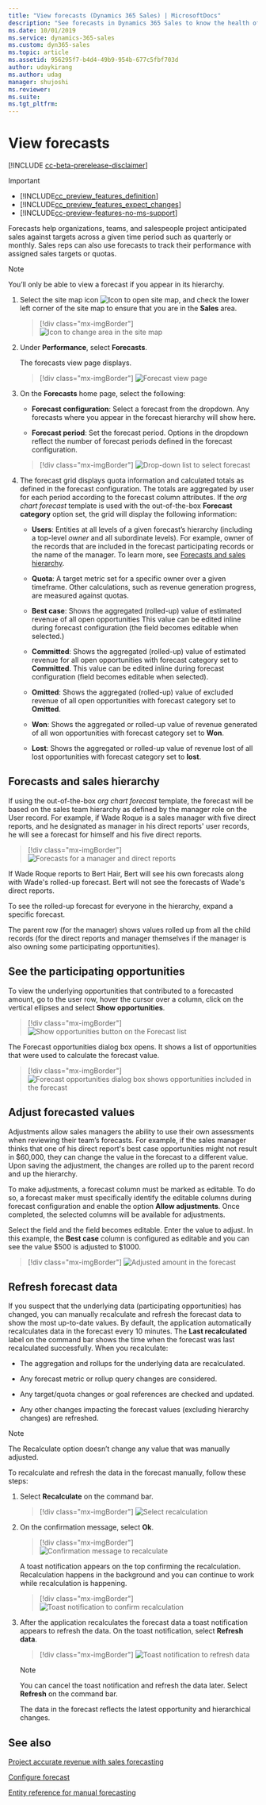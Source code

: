 ```yaml
---
title: "View forecasts (Dynamics 365 Sales) | MicrosoftDocs"
description: "See forecasts in Dynamics 365 Sales to know the health of your pipeline or to track how your sales team is performing against their quota or target. Define the data and period to use for the purpose of forecasting in Dynamics 365 Sales."
ms.date: 10/01/2019
ms.service: dynamics-365-sales
ms.custom: dyn365-sales
ms.topic: article
ms.assetid: 956295f7-b4d4-49b9-954b-677c5fbf703d
author: udaykirang
ms.author: udag
manager: shujoshi
ms.reviewer: 
ms.suite: 
ms.tgt_pltfrm: 
---
```


# View forecasts

[!INCLUDE [cc-beta-prerelease-disclaimer](../includes/cc-beta-prerelease-disclaimer.md)]

> [!IMPORTANT]
> - [!INCLUDE[cc_preview_features_definition](../includes/cc-preview-features-definition.md)]  
> - [!INCLUDE[cc_preview_features_expect_changes](../includes/cc-preview-features-expect-changes.md)]
> - [!INCLUDE[cc-preview-features-no-ms-support](../includes/cc-preview-features-no-ms-support.md)]


Forecasts help organizations, teams, and salespeople project anticipated sales against targets across a given time period such as quarterly or monthly. Sales reps can also use forecasts to track their performance with assigned sales targets or quotas.

> [!NOTE]
> You’ll only be able to view a forecast if you appear in its hierarchy.

1.	Select the site map icon ![Icon to open site map](media/site-map-new.png "Icon to open site map"), and check the lower left corner of the site map to ensure that you are in the **Sales** area. 

    > [!div class="mx-imgBorder"]
     ![Icon to change area in the site map](media/site-map-area.png "Icon to change area in the site map")

3. Under **Performance**, select **Forecasts**.

    The forecasts view page displays. 

    > [!div class="mx-imgBorder"]
    > ![Forecast view page](media/forecast-view-page.png "Forecast view page")
    
4.	On the **Forecasts** home page, select the following:

    - **Forecast configuration**: Select a forecast from the dropdown. Any forecasts where you appear in the forecast hierarchy will show here. 

    - **Forecast period**: Set the forecast period. Options in the dropdown reflect the number of forecast periods defined in the forecast configuration.
 
    > [!div class="mx-imgBorder"]
    > ![Drop-down list to select forecast](media/forecast-view-drop-down.png "Drop-down list to select forecast")

5. The forecast grid displays quota information and calculated totals as defined in the forecast configuration. The totals are aggregated by user for each period according to the forecast column attributes. If the *org chart forecast* template is used with the out-of-the-box **Forecast category** option set, the grid will display the following information:   

    -	**Users**: Entities at all levels of a given forecast’s hierarchy (including a top-level *owner* and all subordinate levels). For example, owner of the records that are included in the forecast participating records or the name of the manager. To learn more, see [Forecasts and sales hierarchy](#forecasts-and-sales-hierarchy). 

    -	**Quota**: A target metric set for a specific owner over a given timeframe. Other calculations, such as revenue generation progress, are measured against quotas. 

    -	**Best case**: Shows the aggregated (rolled-up) value of estimated revenue of all open opportunities This value can be edited inline during forecast configuration (the field becomes editable when selected.)

    -  **Committed**: Shows the aggregated (rolled-up) value of estimated revenue for all open opportunities with forecast category set to **Committed**. This value can be edited inline during forecast configuration (field becomes editable when selected). 

    -	**Omitted**: Shows the aggregated (rolled-up) value of excluded revenue of all open opportunities with forecast category set to **Omitted**.

    -	**Won**: Shows the aggregated or rolled-up value of revenue generated of all won opportunities with forecast category set to **Won**.

    - **Lost**: Shows the aggregated or rolled-up value of revenue lost of all lost opportunities with forecast category set to **lost**.

## Forecasts and sales hierarchy

If using the out-of-the-box *org chart forecast* template, the forecast will be based on the sales team hierarchy as defined by the manager role on the User record. For example, if Wade Roque is a sales manager with five direct reports, and he designated as manager in his direct reports' user records, he will see a forecast for himself and his five direct reports. 

> [!div class="mx-imgBorder"]
> ![Forecasts for a manager and direct reports](media/forecast-for-team-hierarchy.png "Forecasts for a manager and direct reports")

If Wade Roque reports to Bert Hair, Bert will see his own forecasts along with Wade's rolled-up forecast. Bert will not see the forecasts of Wade's direct reports.

To see the rolled-up forecast for everyone in the hierarchy, expand a specific forecast.

The parent row (for the manager) shows values rolled up from all the child records (for the direct reports and manager themselves if the manager is also owning some participating opportunities).
 
## See the participating opportunities

To view the underlying opportunities that contributed to a forecasted amount, go to the user row, hover the cursor over a column, click on the vertical ellipses and select **Show opportunities**.

> [!div class="mx-imgBorder"]
> ![Show opportunities button on the Forecast list](media/forecast-view-show-opportunities.png "Show opportunities button on the Forecast list")
 
The Forecast opportunities dialog box opens. It shows a list of opportunities that were used to calculate the forecast value.

> [!div class="mx-imgBorder"]
> ![Forecast opportunities  dialog box shows opportunities included in the forecast](media/forecast-view-opportunities.png "Forecast opportunities dialog box shows opportunities included in the forecast")


## Adjust forecasted values

Adjustments allow sales managers the ability to use their own assessments when reviewing their team’s forecasts. For example, if the sales manager thinks that one of his direct report's best case opportunities might not result in $60,000, they can change the value in the forecast to a different value. Upon saving the adjustment, the changes are rolled up to the parent record and up the hierarchy. 

To make adjustments, a forecast column must be marked as editable. To do so, a forecast maker must specifically identify the editable columns during forecast configuration and enable the option **Allow adjustments**. Once completed, the selected columns will be available for adjustments.

Select the field and the field becomes editable. Enter the value to adjust. In this example, the **Best case** column is configured as editable and you can see the value $500 is adjusted to $1000.

> [!div class="mx-imgBorder"]
> ![Adjusted amount in the forecast](media/forecast-view-adjust-opportunity.png "Adjusted amount in the forecast")

 
## Refresh forecast data

If you suspect that the underlying data (participating opportunities) has changed, you can manually recalculate and refresh the forecast data to show the most up-to-date values. By default, the application automatically recalculates data in the forecast every 10 minutes. The **Last recalculated** label on the command bar shows the time when the forecast was last recalculated successfully. When you recalculate: 

-	The aggregation and rollups for the underlying data are recalculated.

-	Any forecast metric or rollup query changes are considered.

-	Any target/quota changes or goal references are checked and updated.

-	Any other changes impacting the forecast values (excluding hierarchy changes) are refreshed.

> [!NOTE]
> The Recalculate option doesn’t change any value that was manually adjusted.

To recalculate and refresh the data in the forecast manually, follow these steps:

1. Select **Recalculate** on the command bar.

    > [!div class="mx-imgBorder"]
    > ![Select recalculation](media/forecast-select-recalculate.png "Select recalculation")

2. On the confirmation message, select **Ok**.

    > [!div class="mx-imgBorder"]
    > ![Confirmation message to recalculate](media/forecast-recalculate-data-confirmation-message.png "Confirmation message to recalculate")

    A toast notification appears on the top confirming the recalculation. Recalculation happens in the background and you can continue to work while recalculation is happening.

    > [!div class="mx-imgBorder"]
    > ![Toast notification to confirm recalculation](media/forecast-recalculate-data-toast-notification.png "Toast notification to confirm recalculation")

3. After the application recalculates the forecast data a toast notification appears to refresh the data. On the toast notification, select **Refresh data**.

    > [!div class="mx-imgBorder"]
    > ![Toast notification to refresh data](media/forecast-refresh-data-toast-notification.png "Toast notification to refresh data")

    > [!NOTE]
    > You can cancel the toast notification and refresh the data later. Select **Refresh** on the command bar.

    The data in the forecast reflects the latest opportunity and hierarchical changes.

## See also

[Project accurate revenue with sales forecasting](project-accurate-revenue-sales-forecasting.md)

[Configure forecast](configure-forecast.md)

[Entity reference for manual forecasting](developer/reference/manual-forecasting-entity-reference.md)
